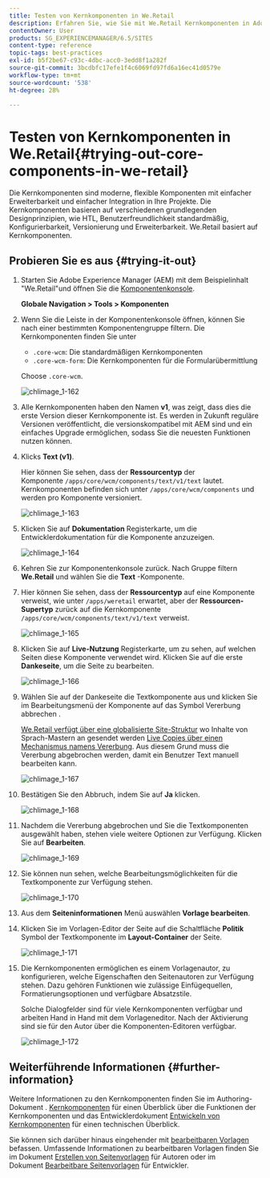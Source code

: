```yaml
---
title: Testen von Kernkomponenten in We.Retail
description: Erfahren Sie, wie Sie mit We.Retail Kernkomponenten in Adobe Experience Manager ausprobieren.
contentOwner: User
products: SG_EXPERIENCEMANAGER/6.5/SITES
content-type: reference
topic-tags: best-practices
exl-id: b5f2be67-c93c-4dbc-acc0-3edd8f1a282f
source-git-commit: 3bcdbfc17efe1f4c6069fd97fd6a16ec41d0579e
workflow-type: tm+mt
source-wordcount: '538'
ht-degree: 28%

---
```


# Testen von Kernkomponenten in We.Retail{#trying-out-core-components-in-we-retail}

Die Kernkomponenten sind moderne, flexible Komponenten mit einfacher Erweiterbarkeit und einfacher Integration in Ihre Projekte. Die Kernkomponenten basieren auf verschiedenen grundlegenden Designprinzipien, wie HTL, Benutzerfreundlichkeit standardmäßig, Konfigurierbarkeit, Versionierung und Erweiterbarkeit. We.Retail basiert auf Kernkomponenten.

## Probieren Sie es aus {#trying-it-out}

1. Starten Sie Adobe Experience Manager (AEM) mit dem Beispielinhalt &quot;We.Retail&quot;und öffnen Sie die [Komponentenkonsole](/help/sites-authoring/default-components-console.md).

   **Globale Navigation > Tools > Komponenten**

1. Wenn Sie die Leiste in der Komponentenkonsole öffnen, können Sie nach einer bestimmten Komponentengruppe filtern. Die Kernkomponenten finden Sie unter

   * `.core-wcm`: Die standardmäßigen Kernkomponenten
   * `.core-wcm-form`: Die Kernkomponenten für die Formularübermittlung

   Choose `.core-wcm`.

   ![chlimage_1-162](assets/chlimage_1-162.png)

1. Alle Kernkomponenten haben den Namen **v1**, was zeigt, dass dies die erste Version dieser Kernkomponente ist. Es werden in Zukunft reguläre Versionen veröffentlicht, die versionskompatibel mit AEM sind und ein einfaches Upgrade ermöglichen, sodass Sie die neuesten Funktionen nutzen können.
1. Klicks **Text (v1)**.

   Hier können Sie sehen, dass der **Ressourcentyp** der Komponente `/apps/core/wcm/components/text/v1/text` lautet. Kernkomponenten befinden sich unter `/apps/core/wcm/components` und werden pro Komponente versioniert.

   ![chlimage_1-163](assets/chlimage_1-163.png)

1. Klicken Sie auf **Dokumentation** Registerkarte, um die Entwicklerdokumentation für die Komponente anzuzeigen.

   ![chlimage_1-164](assets/chlimage_1-164.png)

1. Kehren Sie zur Komponentenkonsole zurück. Nach Gruppe filtern **We.Retail** und wählen Sie die **Text** -Komponente.
1. Hier können Sie sehen, dass der **Ressourcentyp** auf eine Komponente verweist, wie unter `/apps/weretail` erwartet, aber der **Ressourcen-Supertyp** zurück auf die Kernkomponente `/apps/core/wcm/components/text/v1/text` verweist.

   ![chlimage_1-165](assets/chlimage_1-165.png)

1. Klicken Sie auf **Live-Nutzung** Registerkarte, um zu sehen, auf welchen Seiten diese Komponente verwendet wird. Klicken Sie auf die erste **Dankeseite**, um die Seite zu bearbeiten.

   ![chlimage_1-166](assets/chlimage_1-166.png)

1. Wählen Sie auf der Dankeseite die Textkomponente aus und klicken Sie im Bearbeitungsmenü der Komponente auf das Symbol Vererbung abbrechen .

   [We.Retail verfügt über eine globalisierte Site-Struktur](/help/sites-developing/we-retail-globalized-site-structure.md) wo Inhalte von Sprach-Mastern an gesendet werden [Live Copies über einen Mechanismus namens Vererbung](/help/sites-administering/msm.md). Aus diesem Grund muss die Vererbung abgebrochen werden, damit ein Benutzer Text manuell bearbeiten kann.

   ![chlimage_1-167](assets/chlimage_1-167.png)

1. Bestätigen Sie den Abbruch, indem Sie auf **Ja** klicken.

   ![chlimage_1-168](assets/chlimage_1-168.png)

1. Nachdem die Vererbung abgebrochen und Sie die Textkomponenten ausgewählt haben, stehen viele weitere Optionen zur Verfügung. Klicken Sie auf **Bearbeiten**.

   ![chlimage_1-169](assets/chlimage_1-169.png)

1. Sie können nun sehen, welche Bearbeitungsmöglichkeiten für die Textkomponente zur Verfügung stehen.

   ![chlimage_1-170](assets/chlimage_1-170.png)

1. Aus dem **Seiteninformationen** Menü auswählen **Vorlage bearbeiten**.
1. Klicken Sie im Vorlagen-Editor der Seite auf die Schaltfläche **Politik** Symbol der Textkomponente im **Layout-Container** der Seite.

   ![chlimage_1-171](assets/chlimage_1-171.png)

1. Die Kernkomponenten ermöglichen es einem Vorlagenautor, zu konfigurieren, welche Eigenschaften den Seitenautoren zur Verfügung stehen. Dazu gehören Funktionen wie zulässige Einfügequellen, Formatierungsoptionen und verfügbare Absatzstile.

   Solche Dialogfelder sind für viele Kernkomponenten verfügbar und arbeiten Hand in Hand mit dem Vorlageneditor. Nach der Aktivierung sind sie für den Autor über die Komponenten-Editoren verfügbar.

   ![chlimage_1-172](assets/chlimage_1-172.png)

## Weiterführende Informationen {#further-information}

Weitere Informationen zu den Kernkomponenten finden Sie im Authoring-Dokument . [Kernkomponenten](https://experienceleague.adobe.com/docs/experience-manager-core-components/using/introduction.html?lang=de) für einen Überblick über die Funktionen der Kernkomponenten und das Entwicklerdokument [Entwickeln von Kernkomponenten](https://experienceleague.adobe.com/docs/experience-manager-core-components/using/developing/overview.html?lang=de) für einen technischen Überblick.

Sie können sich darüber hinaus eingehender mit [bearbeitbaren Vorlagen](/help/sites-developing/we-retail-editable-templates.md) befassen. Umfassende Informationen zu bearbeitbaren Vorlagen finden Sie im Dokument [Erstellen von Seitenvorlagen](/help/sites-authoring/templates.md) für Autoren oder im Dokument [Bearbeitbare Seitenvorlagen](/help/sites-developing/page-templates-editable.md) für Entwickler.
